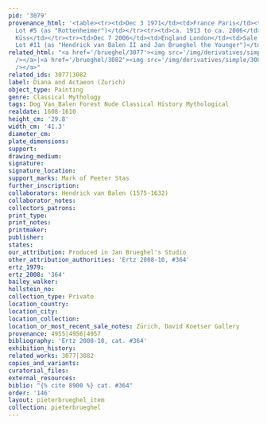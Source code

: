 ```yaml
---
pid: '3079'
provenance_html: '<table><tr><td>Dec 3 1971</td><td>France Paris</td><td>Sale Galliera
  Lot #5 (as "Rottenheimer")</td></tr><tr><td>ca. 1913 to ca. 2006</td><td></td><td>René
  Küss</td></tr><tr><td>Dec 7 2006</td><td>England London</td><td>Sale Christie''s
  Lot #11 (as "Hendrick van Balen II and Jan Brueghel the Younger")</td></tr></table>'
related_html: "<a href='/brueghel/3077'><img src='/img/derivatives/simple/3077/thumbnail.jpg'
  /></a>|<a href='/brueghel/3082'><img src='/img/derivatives/simple/3082/thumbnail.jpg'
  /></a>"
related_ids: 3077|3082
label: Diana and Actaeon (Zurich)
object_type: Painting
genre: Classical Mythology
tags: Dog Van_Balen Forest Nude Classical History Mythological
realdate: 1608-1610
height_cm: '29.8'
width_cm: '41.3'
diameter_cm:
plate_dimensions:
support:
drawing_medium:
signature:
signature_location:
support_marks: Mark of Peeter Stas
further_inscription:
collaborators: Hendrick van Balen (1575-1632)
collaborator_notes:
collectors_patrons:
print_type:
print_notes:
printmaker:
publisher:
states:
our_attribution: Produced in Jan Brueghel's Studio
other_attribution_authorities: 'Ertz 2008-10, #364'
ertz_1979:
ertz_2008: '364'
bailey_walker:
hollstein_no:
collection_type: Private
location_country:
location_city:
location_collection:
location_or_most_recent_sale_notes: Zürich, David Koetser Gallery
provenance: 4955|4956|4957
bibliography: 'Ertz 2008-10, cat. #364'
exhibition_history:
related_works: 3077|3082
copies_and_variants:
curatorial_files:
external_resources:
biblio: "{% cite 8900 %} cat. #364"
order: '146'
layout: pieterbrueghel_item
collection: pieterbrueghel
---
```


